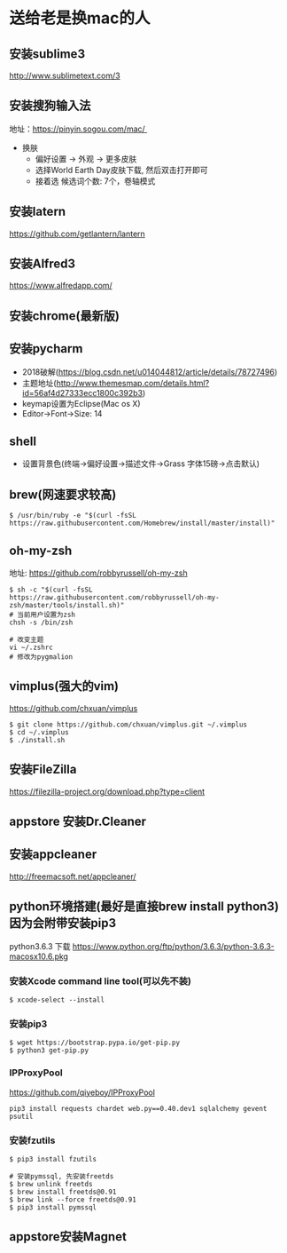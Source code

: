 # 送给老是换mac的人 

## 安装sublime3
http://www.sublimetext.com/3

## 安装搜狗输入法
地址：https://pinyin.sogou.com/mac/ 
- 换肤
	- 偏好设置 -> 外观 -> 更多皮肤
	- 选择World Earth Day皮肤下载, 然后双击打开即可
	- 接着选 候选词个数: 7个，卷轴模式

## 安装latern
https://github.com/getlantern/lantern

## 安装Alfred3
https://www.alfredapp.com/

## 安装chrome(最新版)

## 安装pycharm
- 2018破解(https://blog.csdn.net/u014044812/article/details/78727496)
- 主题地址(http://www.themesmap.com/details.html?id=56af4d27333ecc1800c392b3)
- keymap设置为Eclipse(Mac os X)
- Editor->Font->Size: 14

## shell
- 设置背景色(终端->偏好设置->描述文件->Grass 字体15磅->点击默认)

## brew(网速要求较高)
```
$ /usr/bin/ruby -e "$(curl -fsSL https://raw.githubusercontent.com/Homebrew/install/master/install)"
```

## oh-my-zsh
地址: https://github.com/robbyrussell/oh-my-zsh
```
$ sh -c "$(curl -fsSL https://raw.githubusercontent.com/robbyrussell/oh-my-zsh/master/tools/install.sh)"
# 当前用户设置为zsh
chsh -s /bin/zsh

# 改变主题
vi ~/.zshrc
# 修改为pygmalion
```

## vimplus(强大的vim)
https://github.com/chxuan/vimplus
```
$ git clone https://github.com/chxuan/vimplus.git ~/.vimplus
$ cd ~/.vimplus
$ ./install.sh
```

## 安装FileZilla
https://filezilla-project.org/download.php?type=client


## appstore 安装Dr.Cleaner

## 安装appcleaner
http://freemacsoft.net/appcleaner/

## python环境搭建(最好是直接brew install python3)因为会附带安装pip3
python3.6.3 下载
https://www.python.org/ftp/python/3.6.3/python-3.6.3-macosx10.6.pkg

### 安装Xcode command line tool(可以先不装)
```
$ xcode-select --install
```

### 安装pip3
```
$ wget https://bootstrap.pypa.io/get-pip.py
$ python3 get-pip.py
```

### IPProxyPool
https://github.com/qiyeboy/IPProxyPool
```
pip3 install requests chardet web.py==0.40.dev1 sqlalchemy gevent psutil
```

### 安装fzutils
```
$ pip3 install fzutils

# 安装pymssql, 先安装freetds
$ brew unlink freetds
$ brew install freetds@0.91
$ brew link --force freetds@0.91
$ pip3 install pymssql
```

## appstore安装Magnet

